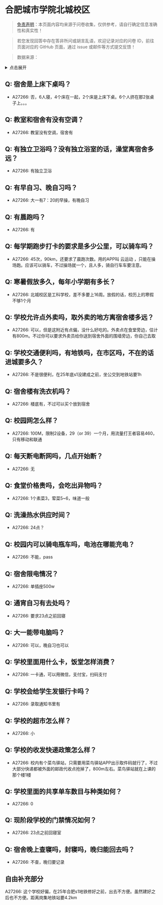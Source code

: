# 合肥城市学院北城校区

> [免责声明](https://colleges.chat/#_3)：本页面内容均来源于问卷收集，仅供参考，请自行确定信息准确性和真实性！

> 若您发现回答中存在答非所问或胡言乱语，欢迎记录对应的问卷 ID，前往页面对应的 GitHub 页面，通过 issue 或邮件等方式提交反馈！

> 数据来源：

<details><summary>点击展开</summary>
<ul>
<li>A27266: 匿名 (2024 年 11 月)</li>
</ul>
</details>

## Q: 宿舍是上床下桌吗？

- A27266: 否，6人寝，4个床在一起，2个床是上床下桌。6个人挤在那2张桌子上。。。

## Q: 教室和宿舍有没有空调？

- A27266: 教室没有空调，宿舍有

## Q: 有独立卫浴吗？没有独立浴室的话，澡堂离宿舍多远？

- A27266: 有独立卫浴

## Q: 有早自习、晚自习吗？

- A27266: 大一有7：20的早操，有晚自习

## Q: 有晨跑吗？

- A27266: 有

## Q: 每学期跑步打卡的要求是多少公里，可以骑车吗？

- A27266: 45次，90km，还要求了晨跑次数。用的APP叫 云运动 ，只能在操场跑。应该可以骑车，不过操场就一个，且人多，骑自行车车要注意。

## Q: 寒暑假放多久，每年小学期有多长？

- A27266: 北城校区是工科学校，差不多要上16周。放假的话，校历上的寒假不够1个月

## Q: 学校允许点外卖吗，取外卖的地方离宿舍楼多远？

- A27266: 可以，但是这附近有点偏，没什么好吃的。外卖点在食堂旁边，估计有800m。不过你可以要求外卖员给你送到宿舍外面的围墙旁边，你自己去取

## Q: 学校交通便利吗，有地铁吗，在市区吗，不在的话进城要多久？

- A27266: 不是很便利，在25年底s1没建成之前，坐公交到地铁站要1h

## Q: 宿舍楼有洗衣机吗？

- A27266: 楼底有，不过可以买个放到宿舍

## Q: 校园网怎么样？

- A27266: 100M，限制2设备，29（or 39）一个月，用流量打王者容易460，只有移动和联通

## Q: 每天断电断网吗，几点开始断？

- A27266: 无

## Q: 食堂价格贵吗，会吃出异物吗？

- A27266: 1个素菜3，荤菜5\~6，味道一般

## Q: 洗澡热水供应时间？

- A27266: 24点？

## Q: 校园内可以骑电瓶车吗，电池在哪能充电？

- A27266: 不能，pass

## Q: 宿舍限电情况？

- A27266: 单插座500w

## Q: 通宵自习有去处吗？

- A27266: 要求23点之前回寝

## Q: 大一能带电脑吗？

- A27266: 可以，晚自习也可以

## Q: 学校里面用什么卡，饭堂怎样消费？

- A27266: 一卡通，可以用微信，支付宝，扫码支付

## Q: 学校会给学生发银行卡吗？

- A27266: 录取通知书里有

## Q: 学校的超市怎么样？

- A27266: 小

## Q: 学校的收发快递政策怎么样？

- A27266: 校内有个菜鸟驿站，只需要用菜鸟驿站APP出示取件码就行了，不过大部分快递都被外面的邮政代收点抢掉了，800m左右。菜鸟驿站就在上课的那个楼1楼

## Q: 学校里面的共享单车数目与种类如何？

- A27266: 0

## Q: 现阶段学校的门禁情况如何？

- A27266: 23点之前回寝室

## Q: 宿舍晚上查寝吗，封寝吗，晚归能回去吗？

- A27266: 不查，晚归要记录

## 自由补充部分

A27266: 这个学校好偏，在25年合肥s1地铁修好之前，出去不方便。虽然建好之后也不方便。距离岗集地铁站要4.2km